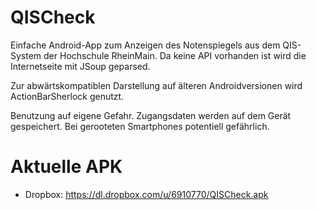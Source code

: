 ﻿QISCheck
========

Einfache Android-App zum Anzeigen des Notenspiegels aus dem QIS-System
der Hochschule RheinMain. Da keine API vorhanden ist wird die Internetseite mit JSoup
geparsed.

Zur abwärtskompatiblen Darstellung auf älteren Androidversionen wird ActionBarSherlock
genutzt.  

Benutzung auf eigene Gefahr. Zugangsdaten werden auf dem Gerät gespeichert.
Bei gerooteten Smartphones potentiell gefährlich.

Aktuelle APK 
============
* Dropbox: https://dl.dropbox.com/u/6910770/QISCheck.apk